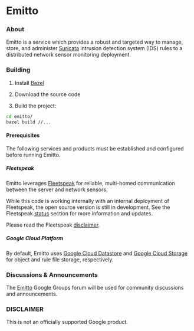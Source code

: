 # Emitto

### About

Emitto is a service which provides a robust and targeted way to manage, store,
and administer [Suricata](https://suricata-ids.org/) intrusion detection system
(IDS) rules to a distributed network sensor monitoring deployment.

### Building

1) Install [Bazel](https://bazel.build/)

2) Download the source code

3) Build the project:

```bash
cd emitto/
bazel build //...
```

#### Prerequisites

The following services and products must be established and configured before
running Emitto.

##### Fleetspeak

Emitto leverages [Fleetspeak](https://github.com/google/fleetspeak) for
reliable, multi-homed communication between the server and network sensors.

While this code is working internally with an internal deployment of
Fleetspeak,
the open source version is still in development. See the Fleetspeak
[status](https://github.com/google/fleetspeak#status) section for more
information and updates.

Please read the Fleetspeak
[disclaimer](https://github.com/google/fleetspeak#disclaimer).

##### Google Cloud Platform

By default, Emitto uses [Google Cloud Datastore](https://cloud.google.com/datastore/)
and [Google Cloud Storage](https://cloud.google.com/storage/) for object and rule file
storage, respectively.

### Discussions & Announcements

The [Emitto](https://groups.google.com/forum/#!forum/emitto) Google Groups
forum
will be used for community discussions and announcements.

### DISCLAIMER

This is not an officially supported Google product.
